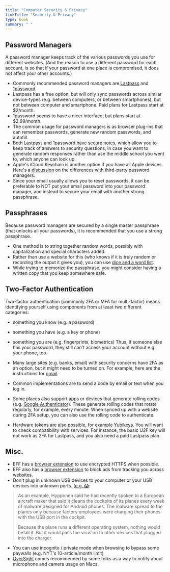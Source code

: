 ```yaml
---
title: "Computer Security & Privacy"
linkTitle: "Security & Privacy"
type: book
summary: " "
---
```

## Password Managers

A password manager keeps track of the various passwords you use for different websites. (And the reason to use a different password for each account, is so that if your password at one place is compromised, it does not affect your other accounts.)

* Commonly recommended password managers are [Lastpass](www.lastpass.com) and [1password](1password.com).
* Lastpass has a free option, but will only sync passwords across similar device-types (e.g. between computers, or between smartphones), but not between computer and smartphone. Paid plans for Lastpass start at $2/month.
* 1password seems to have a nicer interface, but plans start at $2.99/month.
* The common usage for password managers is as browser plug-ins that can remember passwords, generate new random passwords, and autofill.
* Both Lastpass and 1password have secure notes, which allow you to keep track of answers to security questions, in case you want to generate random responses rather than use the middle school you went to, which anyone can look up.
* Apple's iCloud Keychain is another option if you have all Apple devices. Here's a [discussion](https://www.macworld.com/article/3060630/ios/why-not-pick-keychain-instead-of-1password-or-lastpass.html) on the differences with third-party password managers.
* Since your email usually allows you to reset passwords, it can be preferable to NOT put your email password into your password manager, and instead to secure your email with another strong passphrase.

## Passphrases

Because password managers are secured by a single master passphrase (that unlocks all your passwords), it is recommended that you use a strong passphrase.
* One method is to string together random words, possibly with capitalization and special characters added.
* Rather than use a website for this (who knows if it is truly random or recording the output it gives you), you can use [dice and a word list](https://www.eff.org/dice).
* While trying to memorize the passphrase, you might consider having a written copy that you keep somewhere safe.

## Two-Factor Authentication

Two-factor authentication (commonly 2FA or MFA for multi-factor) means identifying yourself using components from at least two different categories:
* something you know (e.g. a password)
* something you have (e.g. a key or phone)
* something you are (e.g. fingerprints, biometrics)
Thus, if someone else has your password, they still can't access your account without e.g. your phone, too.

* Many large sites (e.g. banks, email) with security concerns have 2FA as an option, but it might need to be turned on. For example, here are the instructions for [gmail](https://www.google.com/landing/2step/).
* Common implementations are to send a code by email or text when you log in.
* Some places also support apps or devices that generate rolling codes (e.g. [Google Authenticator](https://support.google.com/accounts/answer/1066447?co=GENIE.Platform%3DAndroid&hl=en)). These generate rolling codes that rotate regularly, for example, every minute. When synced up with a website during 2FA setup, you can also use the rolling code to authenticate.
* Hardware tokens are also possible, for example [Yubikeys](https://www.yubico.com/products/yubikey-hardware/). You will want to check compatibility with services. For instance, the basic U2F key will not work as 2FA for Lastpass, and you also need a paid Lastpass plan.

## Misc.
* EFF has a [browser extension](https://www.eff.org/https-everywhere) to use encrypted HTTPS when possible.
* EFF also has a [browser extension](https://www.eff.org/privacybadger) to block ads from tracking you across websites.
* Don't plug in unknown USB devices to your computer or your USB devices into unknown ports. ([e.g. :scream:](https://www.reuters.com/article/us-nuclearpower-cyber-germany/german-nuclear-plant-infected-with-computer-viruses-operator-says-idUSKCN0XN2OS): 
> As an example, Hypponen said he had recently spoken to a European aircraft maker that said it cleans the cockpits of its planes every week of malware designed for Android phones. The malware spread to the planes only because factory employees were charging their phones with the USB port in the cockpit.
> 
> Because the plane runs a different operating system, nothing would befall it. But it would pass the virus on to other devices that plugged into the charger.
* You can use incognito / private mode when browsing to bypass some paywalls (e.g. NYT's 10-article/month limit)
* [OverSight](https://objective-see.com/products/oversight.html) comes recommended by some folks as a way to notify about microphone and camera usage on Macs.